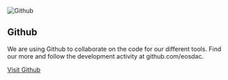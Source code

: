 ![Github](/assets/tools/github.png)

Github
---

We are using Github to collaborate on the code for our different tools. Find our more and follow the development activity at github.com/eosdac.

[Visit Github](https://github.com/eosdac)
